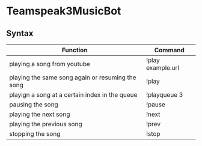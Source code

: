 # Teamspeak3MusicBot

## Syntax

| Function                                         | Command |              
| ---                                              | --- | 
| playing a song from youtube                      | !play example.url |
| playing the same song again or resuming the song | !play |
| playign a song at a certain index in the queue   | !playqueue 3 |
| pausing the song                                 | !pause |
| playing the next song                            | !next |
| playing the previous song                        | !prev |
| stopping the song                                | !stop |


